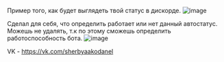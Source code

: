 Пример того, как будет выглядеть твой статус в дискорде.
![image](https://user-images.githubusercontent.com/60918217/112637478-66f4e300-8e68-11eb-919a-1f760f7080f6.png)

Сделал для себя, что определить работает или нет данный автостатус. Можешь не удалять, т.к по этому сможешь определить работоспособность бота.
![image](https://user-images.githubusercontent.com/60918217/112637733-aa4f5180-8e68-11eb-9db4-9030990036db.png)
 
 VK - https://vk.com/sherbyaakodanel
